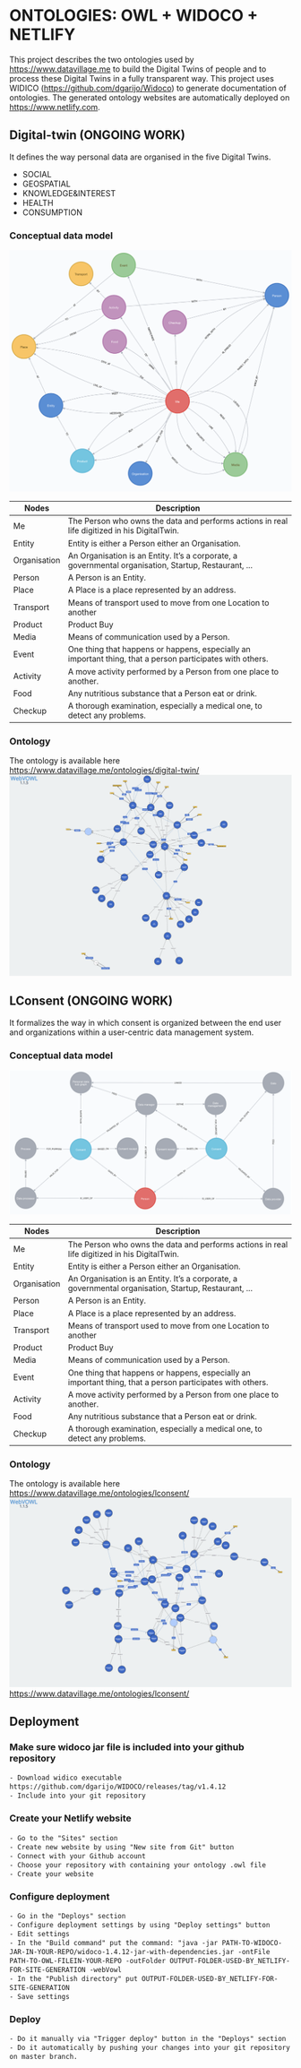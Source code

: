 # ONTOLOGIES: OWL + WIDOCO + NETLIFY
This project describes the two ontologies used by https://www.datavillage.me to build the Digital Twins of people and to process these Digital Twins in a fully transparent way.
This project uses WIDICO (https://github.com/dgarijo/Widoco) to generate documentation of ontologies.
The generated ontology websites are automatically deployed on https://www.netlify.com.

## Digital-twin (ONGOING WORK)
It defines the way personal data are organised in the five Digital Twins.
- SOCIAL
- GEOSPATIAL
- KNOWLEDGE&INTEREST
- HEALTH
- CONSUMPTION

### Conceptual data model
![Datavillage digital-twin conceptual data model](./digital-twin/conceptual-model.png)

| Nodes  | Description |
| ------------- | ------------- |
| Me  | The Person who owns the data and performs actions in real life digitized in his DigitalTwin.  |
| Entity | Entity is either a Person either an Organisation. |
| Organisation | An Organisation is an Entity. It’s a corporate, a governmental organisation, Startup, Restaurant, ... |
| Person | A Person is an Entity. |
| Place | A Place is a place represented by an address. |
| Transport | Means of transport used to move from one Location to another | 
| Product | Product Buy|Sell|Rent to an Entity at a specific Place. Products are categorized. |
| Media | Means of communication used by a Person. |
| Event | One thing that happens or happens, especially an important thing, that a person participates with others. |
| Activity | A move activity performed by a Person from one place to another. |
| Food | Any nutritious substance that a Person eat or drink. |
| Checkup | A thorough examination, especially a medical one, to detect any problems. |

### Ontology
The ontology is available here 
https://www.datavillage.me/ontologies/digital-twin/
![Datavillage digital-twin ontology](./digital-twin/ontology.png)

## LConsent (ONGOING WORK)
It formalizes the way in which consent is organized between the end user and organizations within a user-centric data management system.

### Conceptual data model
![Datavillage linear consent conceptual data model](./LConsent/conceptual-model.png)

| Nodes  | Description |
| ------------- | ------------- |
| Me  | The Person who owns the data and performs actions in real life digitized in his DigitalTwin.  |
| Entity | Entity is either a Person either an Organisation. |
| Organisation | An Organisation is an Entity. It’s a corporate, a governmental organisation, Startup, Restaurant, ... |
| Person | A Person is an Entity. |
| Place | A Place is a place represented by an address. |
| Transport | Means of transport used to move from one Location to another | 
| Product | Product Buy|Sell|Rent to an Entity at a specific Place. Products are categorized. |
| Media | Means of communication used by a Person. |
| Event | One thing that happens or happens, especially an important thing, that a person participates with others. |
| Activity | A move activity performed by a Person from one place to another. |
| Food | Any nutritious substance that a Person eat or drink. |
| Checkup | A thorough examination, especially a medical one, to detect any problems. |

### Ontology
The ontology is available here 
https://www.datavillage.me/ontologies/lconsent/
![Datavillage digital-twin ontology](./LConsent/ontology.png)
https://www.datavillage.me/ontologies/lconsent/

## Deployment
### Make sure widoco jar file is included into your github repository
```
- Download widico executable https://github.com/dgarijo/WIDOCO/releases/tag/v1.4.12
- Include into your git repository
```
### Create your Netlify website
```
- Go to the "Sites" section  
- Create new website by using "New site from Git" button
- Connect with your Github account
- Choose your repository with containing your ontology .owl file
- Create your website
```
### Configure deployment
```
- Go in the "Deploys" section 
- Configure deployment settings by using "Deploy settings" button
- Edit settings
- In the "Build command" put the command: "java -jar PATH-TO-WIDOCO-JAR-IN-YOUR-REPO/widoco-1.4.12-jar-with-dependencies.jar -ontFile PATH-TO-OWL-FILEIN-YOUR-REPO -outFolder OUTPUT-FOLDER-USED-BY_NETLIFY-FOR-SITE-GENERATION -webVowl 
- In the "Publish directory" put OUTPUT-FOLDER-USED-BY_NETLIFY-FOR-SITE-GENERATION
- Save settings
```
### Deploy
```
- Do it manually via "Trigger deploy" button in the "Deploys" section
- Do it automatically by pushing your changes into your git repository on master branch.